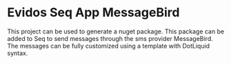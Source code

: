 # Evidos Seq App MessageBird

This project can be used to generate a nuget package. This package can be added to Seq to send messages through the sms provider MessageBird. The messages can be fully customized using a template with DotLiquid syntax.
